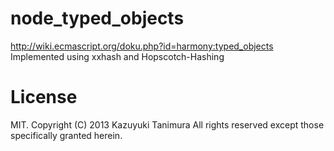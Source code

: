 node_typed_objects
==========
http://wiki.ecmascript.org/doku.php?id=harmony:typed_objects
Implemented using xxhash and Hopscotch-Hashing

License
=======
MIT.
Copyright (C) 2013 Kazuyuki Tanimura All rights reserved except those specifically granted herein.
